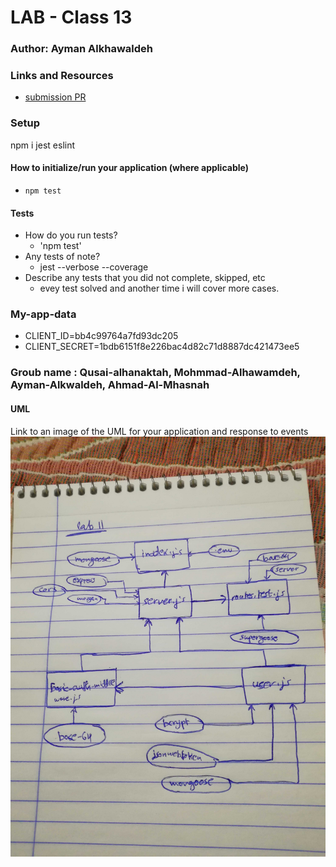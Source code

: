 # LAB - Class 13

### Author: Ayman Alkhawaldeh

### Links and Resources

- [submission PR](https://github.com/ayman-401-advanced-javascript/lab13/pull/1)

### Setup
npm i jest eslint

#### How to initialize/run your application (where applicable)

- `npm test`

#### Tests

- How do you run tests?
     - 'npm test'
- Any tests of note?
     - jest --verbose --coverage
- Describe any tests that you did not complete, skipped, etc
     - evey test solved and another time i will cover more cases.
### My-app-data
- CLIENT_ID=bb4c99764a7fd93dc205
- CLIENT_SECRET=1bdb6151f8e226bac4d82c71d8887dc421473ee5
### Groub name : Qusai-alhanaktah, Mohmmad-Alhawamdeh, Ayman-Alkwaldeh, Ahmad-Al-Mhasnah
#### UML
Link to an image of the UML for your application and response to events
![White-Board](assets/basic-auth.jpg)

